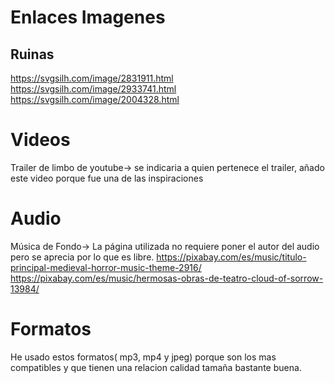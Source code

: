 # Enlaces Imagenes
## Ruinas
https://svgsilh.com/image/2831911.html
https://svgsilh.com/image/2933741.html
https://svgsilh.com/image/2004328.html

# Videos
Trailer de limbo de youtube-> se indicaria a quien pertenece el trailer, añado este video porque fue una de las inspiraciones

# Audio
Música de Fondo-> La página utilizada no requiere poner el autor del audio pero se aprecia por lo que es libre.
https://pixabay.com/es/music/titulo-principal-medieval-horror-music-theme-2916/
https://pixabay.com/es/music/hermosas-obras-de-teatro-cloud-of-sorrow-13984/



# Formatos
He usado estos formatos( mp3, mp4 y jpeg) porque son los mas compatibles y que tienen una relacion calidad tamaña bastante buena.

